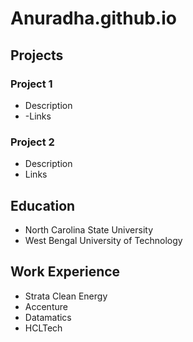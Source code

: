 # Anuradha.github.io
## Projects
### Project 1
- Description
- -Links

### Project 2
- Description
- Links

## Education
- North Carolina State University   
- West Bengal University of Technology

## Work Experience
- Strata Clean Energy
- Accenture
- Datamatics
- HCLTech

